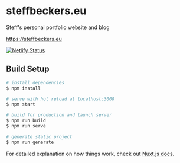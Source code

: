 # steffbeckers.eu

Steff's personal portfolio website and blog

https://steffbeckers.eu

[![Netlify Status](https://api.netlify.com/api/v1/badges/3d2b626c-79e9-4f24-8587-8c7057661bc7/deploy-status)](https://app.netlify.com/sites/steffbeckers/deploys)

## Build Setup

```bash
# install dependencies
$ npm install

# serve with hot reload at localhost:3000
$ npm start

# build for production and launch server
$ npm run build
$ npm run serve

# generate static project
$ npm run generate
```

For detailed explanation on how things work, check out [Nuxt.js docs](https://nuxtjs.org).
